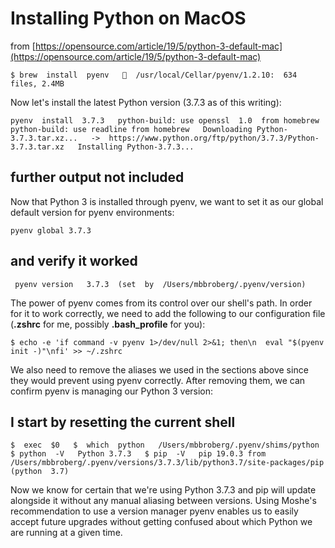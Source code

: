 # Installing Python on MacOS

from [https://opensource.com/article/19/5/python-3-default-mac](https://opensource.com/article/19/5/python-3-default-mac)

`$ brew  install  pyenv  
🍺  /usr/local/Cellar/pyenv/1.2.10:  634  files, 2.4MB`

Now let's install the latest Python version (3.7.3 as of this writing):

` pyenv  install  3.7.3  
python-build: use openssl  1.0  from homebrew  
python-build: use readline from homebrew  
Downloading Python-3.7.3.tar.xz...  
->  https://www.python.org/ftp/python/3.7.3/Python-3.7.3.tar.xz  
Installing Python-3.7.3...  `

## further output not included

Now that Python 3 is installed through pyenv, we want to set it as our global default version for pyenv environments:

` pyenv global 3.7.3  `

## and verify it worked  
` pyenv version  
3.7.3  (set  by  /Users/mbbroberg/.pyenv/version)`

The power of pyenv comes from its control over our shell's path. In order for it to work correctly, we need to add the following to our configuration file (**.zshrc**  for me, possibly  **.bash_profile**  for you):

`$ echo -e 'if command -v pyenv 1>/dev/null 2>&1; then\n  eval "$(pyenv init -)"\nfi' >> ~/.zshrc`

We also need to remove the aliases we used in the sections above since they would prevent using pyenv correctly. After removing them, we can confirm pyenv is managing our Python 3 version:

## I start by resetting the current shell  
`$  exec  $0  
$  which  python  
/Users/mbbroberg/.pyenv/shims/python  
$ python  -V  
Python 3.7.3  
$ pip  -V  
pip 19.0.3 from  /Users/mbbroberg/.pyenv/versions/3.7.3/lib/python3.7/site-packages/pip  (python  3.7)`

Now we know for certain that we're using Python 3.7.3 and pip will update alongside it without any manual aliasing between versions. Using Moshe's recommendation to use a version manager pyenv enables us to easily accept future upgrades without getting confused about which Python we are running at a given time.
<!--stackedit_data:
eyJoaXN0b3J5IjpbMTgzMzY2MjIwMSwtMjA1ODc5NzE0OCwtNj
c4MDQxMzA2XX0=
-->